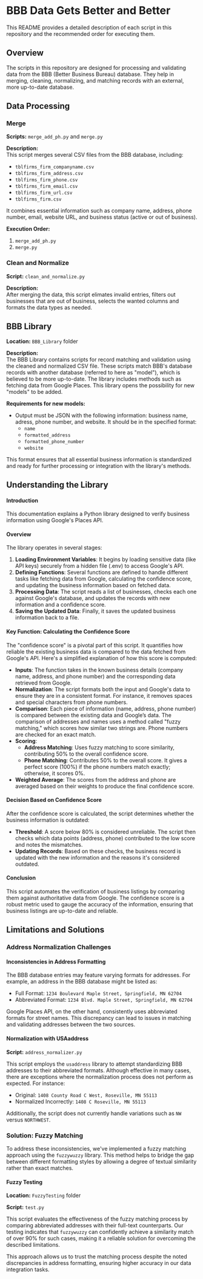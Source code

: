 # BBB Data Gets Better and Better

This README provides a detailed description of each script in this repository and the recommended order for executing them.

## Overview

The scripts in this repository are designed for processing and validating data from the BBB (Better Business Bureau) database. They help in merging, cleaning, normalizing, and matching records with an external, more up-to-date database.

## Data Processing

### Merge

**Scripts:** `merge_add_ph.py` and `merge.py`

**Description:**  
This script merges several CSV files from the BBB database, including:
- `tblfirms_firm_companyname.csv`
- `tblfirms_firm_address.csv`
- `tblfirms_firm_phone.csv`
- `tblfirms_firm_email.csv`
- `tblfirms_firm_url.csv`
- `tblfirms_firm.csv`

It combines essential information such as company name, address, phone number, email, website URL, and business status (active or out of business).

**Execution Order:**
1. `merge_add_ph.py`
2. `merge.py`

### Clean and Normalize

**Script:** `clean_and_normalize.py`

**Description:**  
After merging the data, this script elimates invalid entries, filters out businesses that are out of business, selects the wanted columns and formats the data types as needed.

## BBB Library

**Location:** `BBB_Library` folder

**Description:**  
The BBB Library contains scripts for record matching and validation using the cleaned and normalized CSV file. These scripts match BBB's database records with another database (referred to here as "model"), which is believed to be more up-to-date. The library includes methods such as fetching data from Google Places. This library opens the possibility for new "models" to be added.

**Requirements for new models:**
- Output must be JSON with the following information: business name, adress, phone number, and website. It should be in the specified format:
  - `name`
  - `formatted_address`
  - `formatted_phone_number`
  - `website`

This format ensures that all essential business information is standardized and ready for further processing or integration with the library's methods.

## Understanding the Library

#### Introduction

This documentation explains a Python library designed to verify business information using Google's Places API.

#### Overview

The library operates in several stages:

1. **Loading Environment Variables**: It begins by loading sensitive data (like API keys) securely from a hidden file (.env) to access Google's API.
2. **Defining Functions**: Several functions are defined to handle different tasks like fetching data from Google, calculating the confidence score, and updating the business information based on fetched data.
3. **Processing Data**: The script reads a list of businesses, checks each one against Google's database, and updates the records with new information and a confidence score.
4. **Saving the Updated Data**: Finally, it saves the updated business information back to a file.

#### Key Function: Calculating the Confidence Score

The "confidence score" is a pivotal part of this script. It quantifies how reliable the existing business data is compared to the data fetched from Google's API. Here's a simplified explanation of how this score is computed:

- **Inputs**: The function takes in the known business details (company name, address, and phone number) and the corresponding data retrieved from Google.
- **Normalization**: The script formats both the input and Google's data to ensure they are in a consistent format. For instance, it removes spaces and special characters from phone numbers.
- **Comparison**: Each piece of information (name, address, phone number) is compared between the existing data and Google’s data. The comparison of addresses and names uses a method called "fuzzy matching," which scores how similar two strings are. Phone numbers are checked for an exact match.
- **Scoring**:
  - **Address Matching**: Uses fuzzy matching to score similarity, contributing 50% to the overall confidence score.
  - **Phone Matching**: Contributes 50% to the overall score. It gives a perfect score (100%) if the phone numbers match exactly; otherwise, it scores 0%.
- **Weighted Average**: The scores from the address and phone are averaged based on their weights to produce the final confidence score.

#### Decision Based on Confidence Score

After the confidence score is calculated, the script determines whether the business information is outdated:

- **Threshold**: A score below 80% is considered unreliable. The script then checks which data points (address, phone) contributed to the low score and notes the mismatches.
- **Updating Records**: Based on these checks, the business record is updated with the new information and the reasons it's considered outdated.

#### Conclusion

This script automates the verification of business listings by comparing them against authoritative data from Google. The confidence score is a robust metric used to gauge the accuracy of the information, ensuring that business listings are up-to-date and reliable.

## Limitations and Solutions

### Address Normalization Challenges

#### Inconsistencies in Address Formatting

The BBB database entries may feature varying formats for addresses. For example, an address in the BBB database might be listed as:
- Full Format: `1234 Boulevard Maple Street, Springfield, MN 62704`
- Abbreviated Format: `1234 Blvd. Maple Street, Springfield, MN 62704`

Google Places API, on the other hand, consistently uses abbreviated formats for street names. This discrepancy can lead to issues in matching and validating addresses between the two sources.

#### Normalization with USAaddress

**Script:** `address_normalizer.py`

This script employs the `usaddress` library to attempt standardizing BBB addresses to their abbreviated formats. Although effective in many cases, there are exceptions where the normalization process does not perform as expected. For instance:
- Original: `1408 County Road C West, Roseville, MN 55113`
- Normalized Incorrectly: `1408 C Roseville, MN 55113`

Additionally, the script does not currently handle variations such as `NW` versus `NORTHWEST`.

### Solution: Fuzzy Matching

To address these inconsistencies, we've implemented a fuzzy matching approach using the `fuzzywuzzy` library. This method helps to bridge the gap between different formatting styles by allowing a degree of textual similarity rather than exact matches.

#### Fuzzy Testing

**Location:** `FuzzyTesting` folder

**Script:** `test.py`

This script evaluates the effectiveness of the fuzzy matching process by comparing abbreviated addresses with their full-text counterparts. Our testing indicates that `fuzzywuzzy` can confidently achieve a similarity match of over 90% for such cases, making it a reliable solution for overcoming the described limitations.

This approach allows us to trust the matching process despite the noted discrepancies in address formatting, ensuring higher accuracy in our data integration tasks.


